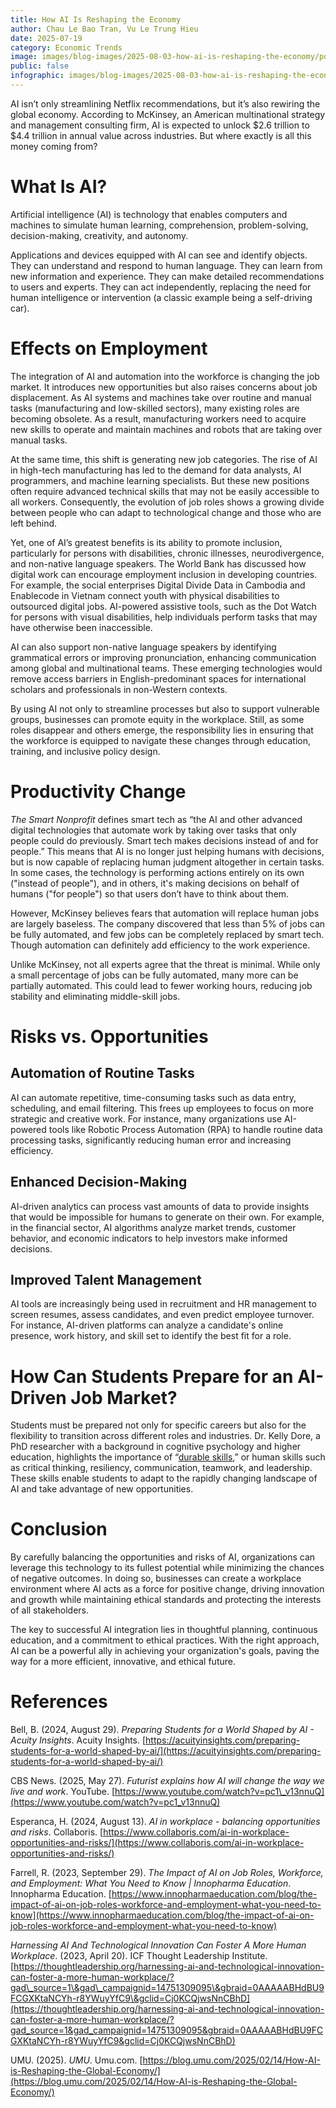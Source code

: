 ```yaml
---
title: How AI Is Reshaping the Economy
author: Chau Le Bao Tran, Vu Le Trung Hieu
date: 2025-07-19
category: Economic Trends
image: images/blog-images/2025-08-03-how-ai-is-reshaping-the-economy/post-image.png
public: false
infographic: images/blog-images/2025-08-03-how-ai-is-reshaping-the-economy/infographic.png
---
```


AI isn’t only streamlining Netflix recommendations, but it’s also rewiring the global economy. According to McKinsey, an American multinational strategy and management consulting firm, AI is expected to unlock $2.6 trillion to $4.4 trillion in annual value across industries. But where exactly is all this money coming from?

# What Is AI?

Artificial intelligence (AI) is technology that enables computers and machines to simulate human learning, comprehension, problem-solving, decision-making, creativity, and autonomy.

Applications and devices equipped with AI can see and identify objects. They can understand and respond to human language. They can learn from new information and experience. They can make detailed recommendations to users and experts. They can act independently, replacing the need for human intelligence or intervention (a classic example being a self-driving car).

# Effects on Employment

The integration of AI and automation into the workforce is changing the job market. It introduces new opportunities but also raises concerns about job displacement. As AI systems and machines take over routine and manual tasks (manufacturing and low-skilled sectors), many existing roles are becoming obsolete. As a result, manufacturing workers need to acquire new skills to operate and maintain machines and robots that are taking over manual tasks. 

At the same time, this shift is generating new job categories. The rise of AI in high-tech manufacturing has led to the demand for data analysts, AI programmers, and machine learning specialists. But these new positions often require advanced technical skills that may not be easily accessible to all workers. Consequently, the evolution of job roles shows a growing divide between people who can adapt to technological change and those who are left behind.

Yet, one of AI’s greatest benefits is its ability to promote inclusion, particularly for persons with disabilities, chronic illnesses, neurodivergence, and non-native language speakers. The World Bank has discussed how digital work can encourage employment inclusion in developing countries. For example, the social enterprises Digital Divide Data in Cambodia and Enablecode in Vietnam connect youth with physical disabilities to outsourced digital jobs. AI-powered assistive tools, such as the Dot Watch for persons with visual disabilities, help individuals perform tasks that may have otherwise been inaccessible.

AI can also support non-native language speakers by identifying grammatical errors or improving pronunciation, enhancing communication among global and multinational teams. These emerging technologies would remove access barriers in English-predominant spaces for international scholars and professionals in non-Western contexts.

By using AI not only to streamline processes but also to support vulnerable groups, businesses can promote equity in the workplace. Still, as some roles disappear and others emerge, the responsibility lies in ensuring that the workforce is equipped to navigate these changes through education, training, and inclusive policy design.

# Productivity Change

*The Smart Nonprofit* defines smart tech as “the AI and other advanced digital technologies that automate work by taking over tasks that only people could do previously. Smart tech makes decisions instead of and for people.” This means that AI is no longer just helping humans with decisions, but is now capable of replacing human judgment altogether in certain tasks. In some cases, the technology is performing actions entirely on its own ("instead of people"), and in others, it's making decisions on behalf of humans ("for people") so that users don’t have to think about them.

However, McKinsey believes fears that automation will replace human jobs are largely baseless. The company discovered that less than 5% of jobs can be fully automated, and few jobs can be completely replaced by smart tech. Though automation can definitely add efficiency to the work experience.

Unlike McKinsey, not all experts agree that the threat is minimal. While only a small percentage of jobs can be fully automated, many more can be partially automated. This could lead to fewer working hours, reducing job stability and eliminating middle-skill jobs.

# Risks vs. Opportunities

## Automation of Routine Tasks

AI can automate repetitive, time-consuming tasks such as data entry, scheduling, and email filtering. This frees up employees to focus on more strategic and creative work. For instance, many organizations use AI-powered tools like Robotic Process Automation (RPA) to handle routine data processing tasks, significantly reducing human error and increasing efficiency.

## Enhanced Decision-Making

AI-driven analytics can process vast amounts of data to provide insights that would be impossible for humans to generate on their own. For example, in the financial sector, AI algorithms analyze market trends, customer behavior, and economic indicators to help investors make informed decisions.

## Improved Talent Management

AI tools are increasingly being used in recruitment and HR management to screen resumes, assess candidates, and even predict employee turnover. For instance, AI-driven platforms can analyze a candidate's online presence, work history, and skill set to identify the best fit for a role.

# How Can Students Prepare for an AI-Driven Job Market?

Students must be prepared not only for specific careers but also for the flexibility to transition across different roles and industries. Dr. Kelly Dore, a PhD researcher with a background in cognitive psychology and higher education, highlights the importance of “[durable skills](https://americasucceeds.org/policy-priorities/durable-skills#:~:text=Durable%20Skills%20include%20a%20combination,%2C%20growth%20mindset%2C%20and%20leadership.),” or human skills such as critical thinking, resiliency, communication, teamwork, and leadership. These skills enable students to adapt to the rapidly changing landscape of AI and take advantage of new opportunities. 

# Conclusion

By carefully balancing the opportunities and risks of AI, organizations can leverage this technology to its fullest potential while minimizing the chances of negative outcomes. In doing so, businesses can create a workplace environment where AI acts as a force for positive change, driving innovation and growth while maintaining ethical standards and protecting the interests of all stakeholders.

The key to successful AI integration lies in thoughtful planning, continuous education, and a commitment to ethical practices. With the right approach, AI can be a powerful ally in achieving your organization's goals, paving the way for a more efficient, innovative, and ethical future.

# References

Bell, B. (2024, August 29). *Preparing Students for a World Shaped by AI \- Acuity Insights*. Acuity Insights. [https://acuityinsights.com/preparing-students-for-a-world-shaped-by-ai/](https://acuityinsights.com/preparing-students-for-a-world-shaped-by-ai/)  

CBS News. (2025, May 27). *Futurist explains how AI will change the way we live and work*. YouTube. [https://www.youtube.com/watch?v=pc1\_v13nnuQ](https://www.youtube.com/watch?v=pc1_v13nnuQ)  

Esperanca, H. (2024, August 13). *AI in workplace \- balancing opportunities and risks*. Collaboris. [https://www.collaboris.com/ai-in-workplace-opportunities-and-risks/](https://www.collaboris.com/ai-in-workplace-opportunities-and-risks/)  

Farrell, R. (2023, September 29). *The Impact of AI on Job Roles, Workforce, and Employment: What You Need to Know | Innopharma Education*. Innopharma Education. [https://www.innopharmaeducation.com/blog/the-impact-of-ai-on-job-roles-workforce-and-employment-what-you-need-to-know](https://www.innopharmaeducation.com/blog/the-impact-of-ai-on-job-roles-workforce-and-employment-what-you-need-to-know)  

*Harnessing AI And Technological Innovation Can Foster A More Human Workplace*. (2023, April 20). ICF Thought Leadership Institute. [https://thoughtleadership.org/harnessing-ai-and-technological-innovation-can-foster-a-more-human-workplace/?gad\_source=1\&gad\_campaignid=14751309095\&gbraid=0AAAAABHdBU9FCGXKtaNCYh-r8YWuyYfC9\&gclid=Cj0KCQjwsNnCBhD](https://thoughtleadership.org/harnessing-ai-and-technological-innovation-can-foster-a-more-human-workplace/?gad_source=1&gad_campaignid=14751309095&gbraid=0AAAAABHdBU9FCGXKtaNCYh-r8YWuyYfC9&gclid=Cj0KCQjwsNnCBhD)  

UMU. (2025). *UMU*. Umu.com. [https://blog.umu.com/2025/02/14/How-AI-is-Reshaping-the-Global-Economy/](https://blog.umu.com/2025/02/14/How-AI-is-Reshaping-the-Global-Economy/)
